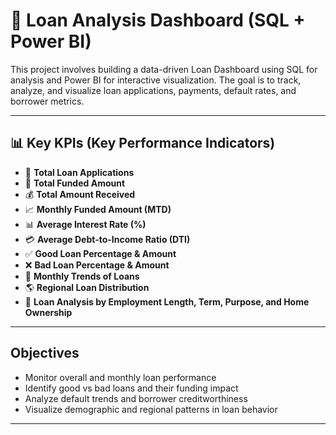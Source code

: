 # 🏦 Loan Analysis Dashboard (SQL + Power BI)

This project involves building a data-driven Loan Dashboard using SQL for analysis and Power BI for interactive visualization. The goal is to track, analyze, and visualize loan applications, payments, default rates, and borrower metrics.

---

## 📊 Key KPIs (Key Performance Indicators)

- 🔢 **Total Loan Applications**
- 💸 **Total Funded Amount**
- 💰 **Total Amount Received**
- 📈 **Monthly Funded Amount (MTD)**
- 📊 **Average Interest Rate (%)**
- 💳 **Average Debt-to-Income Ratio (DTI)**
- ✅ **Good Loan Percentage & Amount**
- ❌ **Bad Loan Percentage & Amount**
- 📅 **Monthly Trends of Loans**
- 🌎 **Regional Loan Distribution**
- 👤 **Loan Analysis by Employment Length, Term, Purpose, and Home Ownership**

---

## Objectives

- Monitor overall and monthly loan performance
- Identify good vs bad loans and their funding impact
- Analyze default trends and borrower creditworthiness
- Visualize demographic and regional patterns in loan behavior

---



